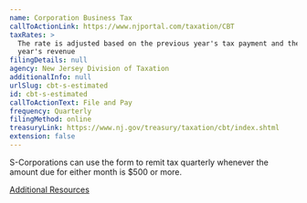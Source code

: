 ```yaml
---
name: Corporation Business Tax
callToActionLink: https://www.njportal.com/taxation/CBT
taxRates: >
  The rate is adjusted based on the previous year's tax payment and the current
  year's revenue
filingDetails: null
agency: New Jersey Division of Taxation
additionalInfo: null
urlSlug: cbt-s-estimated
id: cbt-s-estimated
callToActionText: File and Pay
frequency: Quarterly
filingMethod: online
treasuryLink: https://www.nj.gov/treasury/taxation/cbt/index.shtml
extension: false
---
```


S-Corporations can use the form to remit tax quarterly whenever the amount due for either month is $500 or more. 

[Additional Resources](https://www.nj.gov/treasury/taxation/cbtestpay.shtml)

